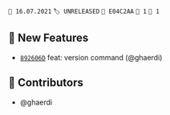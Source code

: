 `📆 16.07.2021` `🏷️ UNRELEASED` `💾 E04C2AA` `🚀 1` `👥 1`

## 🚀 New Features

- [`892606D`](https://github.com/crewdevio/Piwo/commit/892606de0873ebbcf2fbbfbeb320d57e0a6ff4dc) feat: version command (@ghaerdi)

## 👥 Contributors

- @ghaerdi
